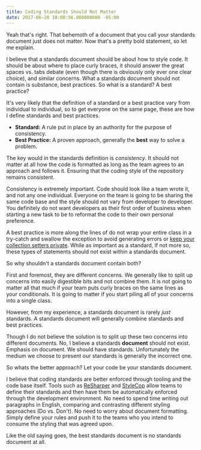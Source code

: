 ```yaml
---
title: Coding Standards Should Not Matter
date: 2017-06-20 18:08:56.000000000 -05:00
---
```

Yeah that's right. That behemoth of a document that you call your standards document just does not matter. Now that's a pretty bold statement, so let me explain.

I believe that a standards document should be about how to style code. It should be about where to place curly braces, it should answer the great spaces vs. tabs debate (even though there is obviously only ever one clear choice), and similar concerns. What a standards document should not contain is substance, best practices. So what is a standard? A best practice?

It's very likely that the definition of a standard or a best practice vary from individual to individual, so to get everyone on the same page, these are how I define standards and best practices.

* **Standard:** A rule put in place by an authority for the purpose of consistency.  
* **Best Practice:** A proven approach, generally the **best** way to solve a problem.

The key would in the standards definition is *consistency*. It should not matter at all how the code is formatted as long as the team agrees to an approach and follows it. Ensuring that the coding style of the repository remains consistent.

Consistency is extremely important. Code should look like a team wrote it, and not any one individual. Everyone on the team is going to be sharing the same code base and the style should not vary from developer to developer. You definitely do not want developers as their first order of business when starting a new task to be to reformat the code to their own personal preference.

A best practice is more along the lines of do not wrap your entire class in a try-catch and swallow the exception to avoid generating errors or [keep your collection setters private](/hide-collection-setter/). While as important as a standard, if not more so, these types of statements should not exist within a standards document.

So why shouldn't a standards document contain both?

First and foremost, they are different concerns. We generally like to split up concerns into easily digestible bits and not combine them.  It is not going to matter all that much if your team puts curly braces on the same lines as your conditionals. It is going to matter if you start piling all of your concerns into a single class.

However, from my experience, a standards document is rarely *just* standards. A standards document will generally combine standards and best practices. 

Though I do not believe the solution is to split up these two concerns into different documents. No, I believe a standards **document** should not exist. Emphasis on document. We should have standards. Unfortunately the medium we choose to present our standards is generally the incorrect one. 

So whats the better approach? Let your code be your standards document. 

I believe that coding standards are better enforced through tooling and the code base itself. Tools such as [ReSharper](https://www.jetbrains.com/resharper/) and [StyleCop](https://stylecop.codeplex.com/) allow teams to define their standards and then have them be automatically enforced through the development environment. No need to spend time writing out paragraphs in English, comparing and contrasting different styling approaches (Do vs. Don't). No need to worry about document formatting. Simply define your rules and push it to the teams who you intend to consume the styling that was agreed upon.

Like the old saying goes, the best standards document is no standards document at all.
